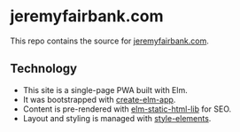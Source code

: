 # jeremyfairbank.com

This repo contains the source for [jeremyfairbank.com](https://jeremyfairbank.com).

## Technology

* This site is a single-page PWA built with Elm.
* It was bootstrapped with [create-elm-app](https://github.com/halfzebra/create-elm-app).
* Content is pre-rendered with [elm-static-html-lib](https://github.com/eeue56/elm-static-html-lib) for SEO.
* Layout and styling is managed with [style-elements](https://github.com/mdgriffith/style-elements).
